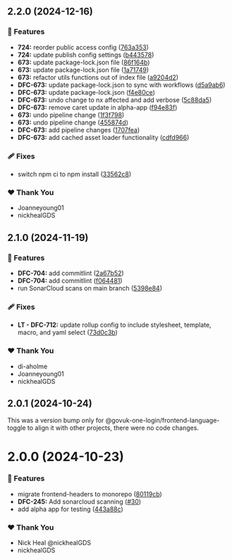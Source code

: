 ## 2.2.0 (2024-12-16)

### 🚀 Features

- **724:** reorder public access config ([763a353](https://github.com/govuk-one-login/govuk-one-login-frontend/commit/763a353))
- **724:** update publish config settings ([b443578](https://github.com/govuk-one-login/govuk-one-login-frontend/commit/b443578))
- **673:** update package-lock.json file ([86f164b](https://github.com/govuk-one-login/govuk-one-login-frontend/commit/86f164b))
- **673:** update package-lock.json file ([1a71749](https://github.com/govuk-one-login/govuk-one-login-frontend/commit/1a71749))
- **673:** refactor utils functions out of index file ([a9204d2](https://github.com/govuk-one-login/govuk-one-login-frontend/commit/a9204d2))
- **DFC-673:** update package-lock.json to sync with workflows ([d5a9ab6](https://github.com/govuk-one-login/govuk-one-login-frontend/commit/d5a9ab6))
- **DFC-673:** update package-lock.json ([f4e80ce](https://github.com/govuk-one-login/govuk-one-login-frontend/commit/f4e80ce))
- **DFC-673:** undo change to nx affected and add verbose ([5c88da5](https://github.com/govuk-one-login/govuk-one-login-frontend/commit/5c88da5))
- **DFC-673:** remove caret update in alpha-app ([f94e83f](https://github.com/govuk-one-login/govuk-one-login-frontend/commit/f94e83f))
- **673:** undo pipeline change ([1f3f798](https://github.com/govuk-one-login/govuk-one-login-frontend/commit/1f3f798))
- **673:** undo pipeline change ([455874d](https://github.com/govuk-one-login/govuk-one-login-frontend/commit/455874d))
- **DFC-673:** add pipeline changes ([1707fea](https://github.com/govuk-one-login/govuk-one-login-frontend/commit/1707fea))
- **DFC-673:** add cached asset loader functionality ([cdfd966](https://github.com/govuk-one-login/govuk-one-login-frontend/commit/cdfd966))

### 🩹 Fixes

- switch npm ci to npm install ([33562c8](https://github.com/govuk-one-login/govuk-one-login-frontend/commit/33562c8))

### ❤️  Thank You

- Joanneyoung01
- nickhealGDS

## 2.1.0 (2024-11-19)

### 🚀 Features

- **DFC-704:** add commitlint ([2a67b52](https://github.com/govuk-one-login/govuk-one-login-frontend/commit/2a67b52))
- **DFC-704:** add commitlint ([f064481](https://github.com/govuk-one-login/govuk-one-login-frontend/commit/f064481))
- run SonarCloud scans on main branch ([5398e84](https://github.com/govuk-one-login/govuk-one-login-frontend/commit/5398e84))

### 🩹 Fixes

- **LT - DFC-712:** update rollup config to include stylesheet, template, macro, and yaml select ([73d0c3b](https://github.com/govuk-one-login/govuk-one-login-frontend/commit/73d0c3b))

### ❤️  Thank You

- di-aholme
- Joanneyoung01
- nickhealGDS

## 2.0.1 (2024-10-24)

This was a version bump only for @govuk-one-login/frontend-language-toggle to align it with other projects, there were no code changes.

# 2.0.0 (2024-10-23)

### 🚀 Features

- migrate frontend-headers to monorepo ([80119cb](https://github.com/govuk-one-login/govuk-one-login-frontend/commit/80119cb))
- **DFC-245:** Add sonarcloud scanning ([#30](https://github.com/govuk-one-login/govuk-one-login-frontend/pull/30))
- add alpha app for testing ([443a88c](https://github.com/govuk-one-login/govuk-one-login-frontend/commit/443a88c))

### ❤️  Thank You

- Nick Heal @nickhealGDS
- nickhealGDS